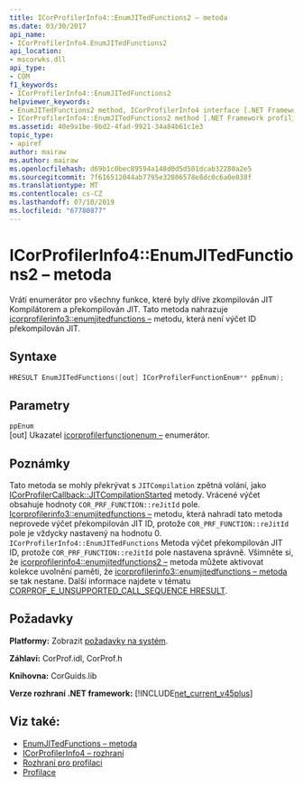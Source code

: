 ```yaml
---
title: ICorProfilerInfo4::EnumJITedFunctions2 – metoda
ms.date: 03/30/2017
api_name:
- ICorProfilerInfo4.EnumJITedFunctions2
api_location:
- mscorwks.dll
api_type:
- COM
f1_keywords:
- ICorProfilerInfo4::EnumJITedFunctions2
helpviewer_keywords:
- EnumJITedFunctions2 method, ICorProfilerInfo4 interface [.NET Framework profiling]
- ICorProfilerInfo4::EnumJITedFunctions2 method [.NET Framework profiling]
ms.assetid: 40e9a1be-9bd2-4fad-9921-34a84b61c1e3
topic_type:
- apiref
author: mairaw
ms.author: mairaw
ms.openlocfilehash: d69b1c0bec89594a148d0d5d501dcab32280a2e5
ms.sourcegitcommit: 7f616512044ab7795e32806578e8dc0c6a0e038f
ms.translationtype: MT
ms.contentlocale: cs-CZ
ms.lasthandoff: 07/10/2019
ms.locfileid: "67780877"
---
```

# <a name="icorprofilerinfo4enumjitedfunctions2-method"></a>ICorProfilerInfo4::EnumJITedFunctions2 – metoda
Vrátí enumerátor pro všechny funkce, které byly dříve zkompilován JIT Kompilátorem a překompilován JIT. Tato metoda nahrazuje [icorprofilerinfo3::enumjitedfunctions –](../../../../docs/framework/unmanaged-api/profiling/icorprofilerinfo3-enumjitedfunctions-method.md) metodu, která není výčet ID překompilován JIT.  
  
## <a name="syntax"></a>Syntaxe  
  
```cpp  
HRESULT EnumJITedFunctions([out] ICorProfilerFunctionEnum** ppEnum);  
```  
  
## <a name="parameters"></a>Parametry  
 `ppEnum`  
 [out] Ukazatel [icorprofilerfunctionenum –](../../../../docs/framework/unmanaged-api/profiling/icorprofilerfunctionenum-interface.md) enumerátor.  
  
## <a name="remarks"></a>Poznámky  
 Tato metoda se mohly překrývat s `JITCompilation` zpětná volání, jako [ICorProfilerCallback::JITCompilationStarted](../../../../docs/framework/unmanaged-api/profiling/icorprofilercallback-jitcompilationstarted-method.md) metody. Vrácené výčet obsahuje hodnoty `COR_PRF_FUNCTION::reJitId` pole. [Icorprofilerinfo3::enumjitedfunctions –](../../../../docs/framework/unmanaged-api/profiling/icorprofilerinfo3-enumjitedfunctions-method.md) metodu, která nahradí tato metoda neprovede výčet překompilován JIT ID, protože `COR_PRF_FUNCTION::reJitId` pole je vždycky nastavený na hodnotu 0. `ICorProfilerInfo4::EnumJITedFunctions` Metoda výčet překompilován JIT ID, protože `COR_PRF_FUNCTION::reJitId` pole nastavena správně. Všimněte si, že [icorprofilerinfo4::enumjitedfunctions2 –](../../../../docs/framework/unmanaged-api/profiling/icorprofilerinfo4-enumjitedfunctions2-method.md) metoda můžete aktivovat kolekce uvolnění paměti, že [icorprofilerinfo3::enumjitedfunctions – metoda](../../../../docs/framework/unmanaged-api/profiling/icorprofilerinfo3-enumjitedfunctions-method.md) se tak nestane.  Další informace najdete v tématu [CORPROF_E_UNSUPPORTED_CALL_SEQUENCE HRESULT](../../../../docs/framework/unmanaged-api/profiling/corprof-e-unsupported-call-sequence-hresult.md).  
  
## <a name="requirements"></a>Požadavky  
 **Platformy:** Zobrazit [požadavky na systém](../../../../docs/framework/get-started/system-requirements.md).  
  
 **Záhlaví:** CorProf.idl, CorProf.h  
  
 **Knihovna:** CorGuids.lib  
  
 **Verze rozhraní .NET framework:** [!INCLUDE[net_current_v45plus](../../../../includes/net-current-v45plus-md.md)]  
  
## <a name="see-also"></a>Viz také:

- [EnumJITedFunctions – metoda](../../../../docs/framework/unmanaged-api/profiling/icorprofilerinfo3-enumjitedfunctions-method.md)
- [ICorProfilerInfo4 – rozhraní](../../../../docs/framework/unmanaged-api/profiling/icorprofilerinfo4-interface.md)
- [Rozhraní pro profilaci](../../../../docs/framework/unmanaged-api/profiling/profiling-interfaces.md)
- [Profilace](../../../../docs/framework/unmanaged-api/profiling/index.md)
